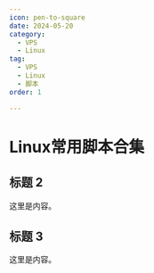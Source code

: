 ```yaml
---
icon: pen-to-square
date: 2024-05-20
category:
  - VPS
  - Linux
tag:
  - VPS
  - Linux
  - 脚本
order: 1

---
```


# Linux常用脚本合集

## 标题 2

这里是内容。

## 标题 3

这里是内容。
